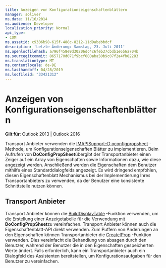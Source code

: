 ```yaml
---
title: Anzeigen von Konfigurationseigenschaftenblättern
manager: soliver
ms.date: 11/16/2014
ms.audience: Developer
localization_priority: Normal
api_type:
- COM
ms.assetid: c9386b98-615f-488c-8212-11d9abebbdcf
description: 'Letzte Änderung: Samstag, 23. Juli 2011'
ms.openlocfilehash: a796f458e9d30206dc4c6feb37cbdb1e6b6a704b
ms.sourcegitcommit: 8657170d071f9bcf680aba50b9c07f2a4fb82283
ms.translationtype: MT
ms.contentlocale: de-DE
ms.lasthandoff: 04/28/2019
ms.locfileid: "33421312"
---
```

# <a name="displaying-configuration-property-sheets"></a>Anzeigen von Konfigurationseigenschaftenblättern

**Gilt für**: Outlook 2013 | Outlook 2016 
  
Transport Anbieter verwenden die [IMAPISupport::D oconfigpropsheet](imapisupport-doconfigpropsheet.md) -Methode, um Konfigurationseigenschaften Blätter zu implementieren. Beim Aufrufen von **DoConfigPropSheet**übergibt der Transportanbieter einen Zeiger auf ein Array von Eigenschaften sowie Informationen dazu, wie diese angezeigt werden. Anschließend werden die Eigenschaften dem Benutzer mithilfe eines Standarddialogfelds angezeigt. Es wird dringend empfohlen, diesen Eigenschaftenblatt Mechanismus bei der Implementierung Ihres Transportanbieters zu verwenden, da der Benutzer eine konsistente Schnittstelle nutzen können.
  
## <a name="transport-providers"></a>Transport Anbieter

Transport Anbieter können die [BuildDisplayTable](builddisplaytable.md) -Funktion verwenden, um die Erstellung einer Anzeigetabelle für die Verwendung mit **DoConfigPropSheet**zu vereinfachen. Transport Anbieter können auch die Eigenschaftenblatt-API direkt verwenden. Zum Puffern von Änderungen an den Eigenschaften können Transportanbieter die [CreateIProp](createiprop.md) -Funktion verwenden. Dies vereinfacht die Behandlung von absagen durch den Benutzer, während der Benutzer die in den Eigenschaften gespeicherten Werte ändert. Falls erforderlich, kann ein Transportanbieter auch ein Dialogfeld des Assistenten bereitstellen, um Konfigurationsaufgaben für den Benutzer zu vereinfachen. 
  

